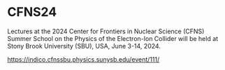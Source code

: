 # CFNS24
Lectures at the 2024 Center for Frontiers in Nuclear Science (CFNS) Summer School on the Physics of the Electron-Ion Collider will be held at Stony Brook University (SBU), USA, June 3-14, 2024.

https://indico.cfnssbu.physics.sunysb.edu/event/111/

